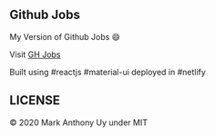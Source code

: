 ## Github Jobs

My Version of Github Jobs 😄

Visit [GH Jobs](https://https://ghjobs.netlify.app/)

Built using #reactjs #material-ui deployed in #netlify

## LICENSE

© 2020 Mark Anthony Uy under MIT
